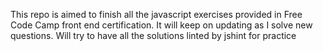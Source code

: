 This repo is aimed to finish all the javascript exercises provided in Free Code Camp front end certification.
It will keep on updating as I solve new questions.
Will try to have all the solutions linted by jshint for  practice